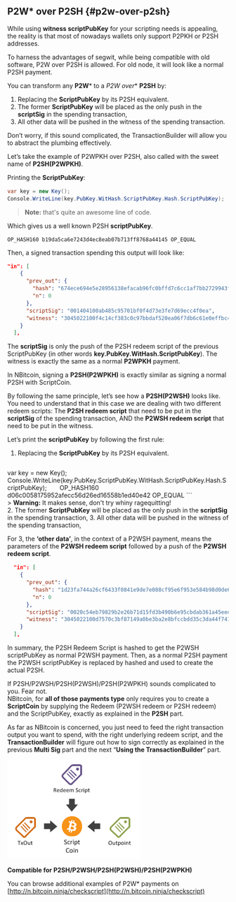 ## P2W* over P2SH {#p2w-over-p2sh}

While using **witness scriptPubKey** for your scripting needs is appealing, the reality is that most of nowadays wallets only support P2PKH or P2SH addresses.

To harness the advantages of segwit, while being compatible with old software, P2W over P2SH is allowed. For old node, it will look like a normal P2SH payment.

You can transform any **P2W*** to a **P2W* over** **P2SH** by:

1.  Replacing the **ScriptPubKey** by its P2SH equivalent.
2.  The former **ScriptPubKey** will be placed as the only push in the **scriptSig** in the spending transaction,
3.  All other data will be pushed in the witness of the spending transaction.

Don’t worry, if this sound complicated, the TransactionBuilder will allow you to abstract the plumbing effectively.

Let’s take the example of P2WPKH over P2SH, also called with the sweet name of **P2SH(P2WPKH)**.

Printing the **ScriptPubKey**:  

```cs
var key = new Key();
Console.WriteLine(key.PubKey.WitHash.ScriptPubKey.Hash.ScriptPubKey);
```  

> **Note:** that's quite an awesome line of code.  

Which gives us a well known P2SH **scriptPubKey**.  

```
OP_HASH160 b19da5ca6e7243d4ec8eab07b713ff8768a44145 OP_EQUAL
```  

Then, a signed transaction spending this output will look like:  

```json
"in": [
    {
      "prev_out": {
        "hash": "674ece694e5e28956138efacab96fc0bffd7c6cc1af7bb2729943fedf8f0b8b9",
        "n": 0
      },
      "scriptSig": "001404100ab485c95701bf0f4d73e3fe7d69ecc4f0ea",
      "witness": "3045022100f4c14cf383c0c97bbdaf520ea06f7db6c61e0effbc4bd3dfea036a90272f6cce022055b0fc058759a7961e718d48a3dc4dd5580fffc310557925a0865dbe467a835901 0205b956a5afe8f34a01337f0949f5733b5e376caaea57c9624e40e739a0b1d16c"
    }
  ],
```  

The **scriptSig** is only the push of the P2SH redeem script of the previous ScriptPubKey (in other words **key.PubKey.WitHash.ScriptPubKey**). The witness is exactly the same as a normal **P2WPKH** payment.

In NBitcoin, signing a **P2SH(P2WPKH)** is exactly similar as signing a normal P2SH with ScriptCoin.

By following the same principle, let’s see how a **P2SH(P2WSH)** looks like. You need to understand that in this case we are dealing with two different redeem scripts: The **P2SH redeem script** that need to be put in the **scriptSig** of the spending transaction, AND the **P2WSH redeem script** that need to be put in the witness.

Let’s print the **scriptPubKey** by following the first rule:

1.  Replacing the **ScriptPubKey** by its P2SH equivalent.  

    ```cs
var key = new Key();
Console.WriteLine(key.PubKey.ScriptPubKey.WitHash.ScriptPubKey.Hash.ScriptPubKey);
    ```  
    ```
OP_HASH160 d06c0058175952afecc56d26ed16558b1ed40e42 OP_EQUAL
    ```  
    > **Warning:** It makes sense, don't try whiny ragequitting!  
2.  The former **ScriptPubKey** will be placed as the only push in the **scriptSig** in the spending transaction,
3.  All other data will be pushed in the witness of the spending transaction,

For 3, the **‘other data’**, in the context of a P2WSH payment, means the parameters of the **P2WSH redeem script** followed by a push of the **P2WSH redeem script**.

```json
  "in": [
    {
      "prev_out": {
        "hash": "1d23fa744a26cf6433f0841e9de7e088cf95e6f953e584b98d0de6ef4216765f",
        "n": 0
      },
      "scriptSig": "0020c54eb79829b2e26b71d15fd3b490b6e95cbdab361a45eed2cdfe642497480a6c",
      "witness": "3045022100d7570c3bf87149a0be3ba2e8bfccbdd35c3da44f741695e9962014795fabc4fc02203183cfa55a85728520b0f1ac59ac3ffa1a8526634fe619f99fac0f76016f366e01 2103146e87d7fcc81f3e044f97c6b262c01826f40a9ab9acae0f689983a5890a1f4dac"
    }
  ],

```  

In summary, the P2SH Redeem Script is hashed to get the P2WSH scriptPubKey as normal P2WSH payment. Then, as a normal P2SH payment the P2WSH scriptPubKey is replaced by hashed and used to create the actual P2SH.

If P2SH/P2WSH/P2SH(P2WSH)/P2SH(P2WPKH) sounds complicated to you. Fear not.  
NBitcoin, for **all of those payments type** only requires you to create a **ScriptCoin** by supplying the Redeem (P2WSH redeem or P2SH redeem) and the ScriptPubKey, exactly as explained in the **P2SH** part.

As far as NBitcoin is concerned, you just need to feed the right transaction output you want to spend, with the right underlying redeem script, and the **TransactionBuilder** will figure out how to sign correctly as explained in the previous **Multi Sig** part and the next “**Using the TransactionBuilder**” part.  

![](../assets/ScriptCoin.png)  

**Compatible for P2SH/P2WSH/P2SH(P2WSH)/P2SH(P2WPKH)**

You can browse additional examples of P2W* payments on [http://n.bitcoin.ninja/checkscript](http://n.bitcoin.ninja/checkscript)
